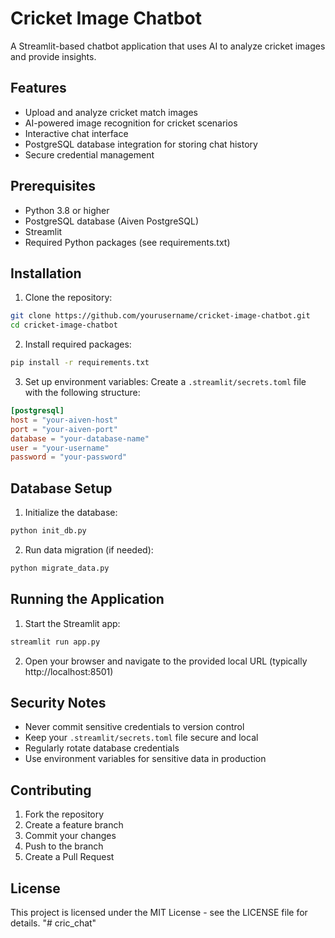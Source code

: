 # Cricket Image Chatbot

A Streamlit-based chatbot application that uses AI to analyze cricket images and provide insights.

## Features

- Upload and analyze cricket match images
- AI-powered image recognition for cricket scenarios
- Interactive chat interface
- PostgreSQL database integration for storing chat history
- Secure credential management

## Prerequisites

- Python 3.8 or higher
- PostgreSQL database (Aiven PostgreSQL)
- Streamlit
- Required Python packages (see requirements.txt)

## Installation

1. Clone the repository:
```bash
git clone https://github.com/yourusername/cricket-image-chatbot.git
cd cricket-image-chatbot
```

2. Install required packages:
```bash
pip install -r requirements.txt
```

3. Set up environment variables:
Create a `.streamlit/secrets.toml` file with the following structure:
```toml
[postgresql]
host = "your-aiven-host"
port = "your-aiven-port"
database = "your-database-name"
user = "your-username"
password = "your-password"
```

## Database Setup

1. Initialize the database:
```bash
python init_db.py
```

2. Run data migration (if needed):
```bash
python migrate_data.py
```

## Running the Application

1. Start the Streamlit app:
```bash
streamlit run app.py
```

2. Open your browser and navigate to the provided local URL (typically http://localhost:8501)

## Security Notes

- Never commit sensitive credentials to version control
- Keep your `.streamlit/secrets.toml` file secure and local
- Regularly rotate database credentials
- Use environment variables for sensitive data in production

## Contributing

1. Fork the repository
2. Create a feature branch
3. Commit your changes
4. Push to the branch
5. Create a Pull Request

## License

This project is licensed under the MIT License - see the LICENSE file for details. "# cric_chat" 
